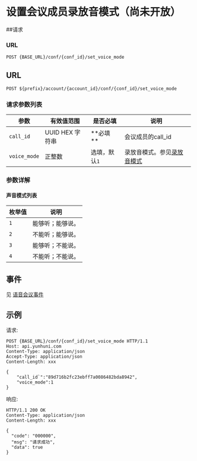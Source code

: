 # 设置会议成员录放音模式（尚未开放）

##请求

### URL

```
POST {BASE_URL}/conf/{conf_id}/set_voice_mode
```

## URL

```
POST ${prefix}/account/{account_id}/conf/{conf_id}/set_voice_mode
```
### 请求参数列表

| 参数                    | 有效值范围       | 是否必填                | 说明                                       |
| --------------------- | ----------- | ------------------- | ---------------------------------------- |
| `call_id`             | UUID HEX 字符串    |  **必填 **   | 会议成员的call_id                       |
| `voice_mode`          | 正整数             |选填，默认`1`  | 录放音模式。参见[录放音模式](#录放音模式)                   |

### 参数详解

#### 声音模式列表 
| 枚举值  | 说明                                  |
| ---- | ---------------------------------------- |
| `1`  | 能够听；能够说。 |
| `2`  | 不能听；能够说。 |
| `3`  | 能够听；不能说。 |
| `4`  | 不能听；不能说。 |

## 事件
见 [语音会议事件](../env/conf/index.md)

## 示例

请求:
```http
POST {BASE_URL}/conf/{conf_id}/set_voice_mode HTTP/1.1
Host: api.yunhuni.com
Content-Type: application/json
Accept-Type: application/json
Content-Length: xxx

{
    "call_id`":"89d716b2fc23ebff7a0086482bda8942",
    "voice_mode":1
}
```

响应:
```http
HTTP/1.1 200 OK
Content-Type: application/json
Content-Length: xxx

{
  "code": "000000",
  "msg": "请求成功",
  "data": true
}
```
